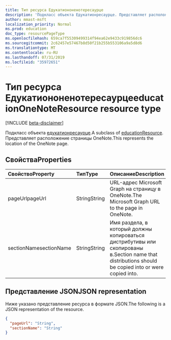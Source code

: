 ```yaml
---
title: Тип ресурса Едукатиононенотересаурце
description: 'Подкласс объекта Едукатионресаурце. Представляет расположение страницы OneNote.  '
author: mmast-msft
localization_priority: Normal
ms.prod: education
doc_type: resourcePageType
ms.openlocfilehash: 659ca7f55309499314f94ea62e9433c919856dc6
ms.sourcegitcommit: 2c62457e57467b8d50f21b255b553106a9a5d8d6
ms.translationtype: MT
ms.contentlocale: ru-RU
ms.lasthandoff: 07/31/2019
ms.locfileid: "35972651"
---
```

# <a name="educationonenoteresource-resource-type"></a><span data-ttu-id="078bd-104">Тип ресурса Едукатиононенотересаурце</span><span class="sxs-lookup"><span data-stu-id="078bd-104">educationOneNoteResource resource type</span></span>

[!INCLUDE [beta-disclaimer](../../includes/beta-disclaimer.md)]

<span data-ttu-id="078bd-105">Подкласс объекта [едукатионресаурце](educationresource.md).</span><span class="sxs-lookup"><span data-stu-id="078bd-105">A subclass of [educationResource](educationresource.md).</span></span> <span data-ttu-id="078bd-106">Представляет расположение страницы OneNote.</span><span class="sxs-lookup"><span data-stu-id="078bd-106">This represents the location of the OneNote page.</span></span>  

## <a name="properties"></a><span data-ttu-id="078bd-107">Свойства</span><span class="sxs-lookup"><span data-stu-id="078bd-107">Properties</span></span>
| <span data-ttu-id="078bd-108">Свойство</span><span class="sxs-lookup"><span data-stu-id="078bd-108">Property</span></span>     | <span data-ttu-id="078bd-109">Тип</span><span class="sxs-lookup"><span data-stu-id="078bd-109">Type</span></span>   |<span data-ttu-id="078bd-110">Описание</span><span class="sxs-lookup"><span data-stu-id="078bd-110">Description</span></span>|
|:---------------|:--------|:----------|
|<span data-ttu-id="078bd-111">pageUrl</span><span class="sxs-lookup"><span data-stu-id="078bd-111">pageUrl</span></span>|<span data-ttu-id="078bd-112">String</span><span class="sxs-lookup"><span data-stu-id="078bd-112">String</span></span>|<span data-ttu-id="078bd-113">URL-адрес Microsoft Graph на страницу в OneNote.</span><span class="sxs-lookup"><span data-stu-id="078bd-113">The Microsoft Graph URL to the page in OneNote.</span></span>|
|<span data-ttu-id="078bd-114">sectionName</span><span class="sxs-lookup"><span data-stu-id="078bd-114">sectionName</span></span>|<span data-ttu-id="078bd-115">String</span><span class="sxs-lookup"><span data-stu-id="078bd-115">String</span></span>|<span data-ttu-id="078bd-116">Имя раздела, в который должны копироваться дистрибутивы или скопированы в.</span><span class="sxs-lookup"><span data-stu-id="078bd-116">Section name that distributions should be copied into or were copied into.</span></span>|

## <a name="json-representation"></a><span data-ttu-id="078bd-117">Представление JSON</span><span class="sxs-lookup"><span data-stu-id="078bd-117">JSON representation</span></span>

<span data-ttu-id="078bd-118">Ниже указано представление ресурса в формате JSON.</span><span class="sxs-lookup"><span data-stu-id="078bd-118">The following is a JSON representation of the resource.</span></span>

<!-- {
  "blockType": "resource",
  "optionalProperties": [

  ],
  "@odata.type": "microsoft.graph.educationOneNoteResource"
}-->

```json
{
  "pageUrl": "String",
  "sectionName": "String"
}

```

<!-- uuid: 8fcb5dbc-d5aa-4681-8e31-b001d5168d79
2015-10-25 14:57:30 UTC -->
<!--
{
  "type": "#page.annotation",
  "description": "educationOneNoteResource resource",
  "keywords": "",
  "section": "documentation",
  "tocPath": "",
  "suppressions": []
}
-->
